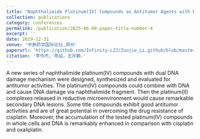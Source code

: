 ```yaml
---
title: "Naphthalimide Platinum(IV) Compounds as Antitumor Agents with Dual DNA Damage Mechanism to Overcome Cisplatin Resistance"
collection: publications
category: conferences
permalink: /publication/2025-06-08-paper-title-number-4
excerpt: ''
date: 2019-12-31
venue: '中原药学国际论坛,郑州'
paperurl: 'https://github.com/Infinity-LZJ/Zuojie_Li.github/blob/master/files/paper1.pdf'
citation: '李作杰, 陈延，王庆鹏.'
---
```

A new series of naphthalimide platinum(IV) compounds with dual DNA damage mechanism were designed, synthesized and evaluated for antitumor activities. The platinum(IV) compounds could combine with DNA and cause DNA damage via naphthalimide fragment. Then the platinum(II) complexes released in reductive microenvironment would cause remarkable secondary DNA lesions. Some title compounds exhibit good antitumor activities and are of great potential in overcoming the drug resistance of cisplatin. Moreover, the accumulation of the tested platinum(IV) compounds in whole cells and DNA is remarkably enhanced in comparison with cisplatin and oxaliplatin. 
